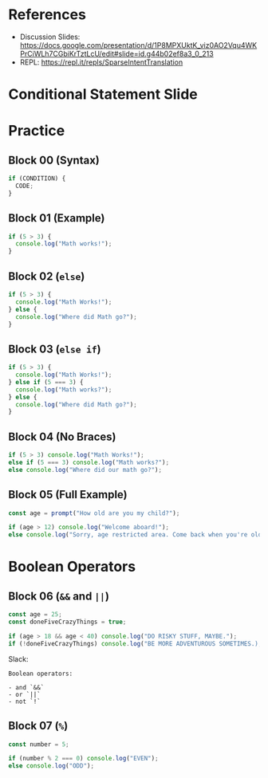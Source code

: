 # References

- Discussion Slides: https://docs.google.com/presentation/d/1P8MPXUktK_viz0AO2Vqu4WKPrCiWLh7CGbiKrTztLcU/edit#slide=id.g44b02ef8a3_0_213
- REPL: https://repl.it/repls/SparseIntentTranslation

# Conditional Statement Slide

# Practice

## Block 00 (Syntax)

```javascript
if (CONDITION) {
  CODE;
}
```

## Block 01 (Example)

```javascript
if (5 > 3) {
  console.log("Math works!");
}
```

## Block 02 (`else`)

```javascript
if (5 > 3) {
  console.log("Math Works!");
} else {
  console.log("Where did Math go?");
}
```

## Block 03 (`else if`)

```javascript
if (5 > 3) {
  console.log("Math Works!");
} else if (5 === 3) {
  console.log("Math works?");
} else {
  console.log("Where did Math go?");
}
```

## Block 04 (No Braces)

```javascript
if (5 > 3) console.log("Math Works!");
else if (5 === 3) console.log("Math works?");
else console.log("Where did our math go?");
```

## Block 05 (Full Example)

```javascript
const age = prompt("How old are you my child?");

if (age > 12) console.log("Welcome aboard!");
else console.log("Sorry, age restricted area. Come back when you're older.");
```

# Boolean Operators

## Block 06 (`&&` and `||`)

```javascript
const age = 25;
const doneFiveCrazyThings = true;

if (age > 18 && age < 40) console.log("DO RISKY STUFF, MAYBE.");
if (!doneFiveCrazyThings) console.log("BE MORE ADVENTUROUS SOMETIMES.);
```

Slack:

```
Boolean operators:

- and `&&`
- or `||`
- not `!`
```

## Block 07 (`%`)

```javascript
const number = 5;

if (number % 2 === 0) console.log("EVEN");
else console.log("ODD");
```
